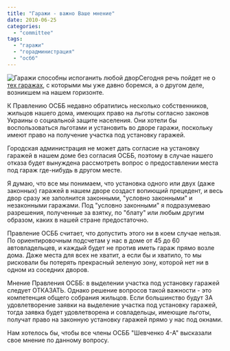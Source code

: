 ```yaml
---
title: "Гаражи - важно Ваше мнение"
date: 2010-06-25
categories: 
  - "committee"
tags: 
  - "гаражи"
  - "горадминистрация"
  - "осбб"
---
```


![Гаражи способны испоганить любой двор](http://shevchenko4a.brovary.org/wp-content/uploads/2010/06/garazhy.jpg "Гаражи способны испоганить любой двор")Сегодня речь пойдет не о [тех гаражах](http://shevchenko4a.brovary.org/garage-attack/), с которыми мы уже давно боремся, а о другом деле, возникшем на нашем горизонте.

К Правлению ОСББ недавно обратились несколько собственников, жильцов нашего дома, имеющих право на льготы согласно законов Украины о социальной защите населения. Они хотели бы воспользоваться льготами и установить во дворе гаражи, поскольку имеют право на получение участка под установку гаражей.

Городская администрация не может дать согласие на установку гаражей в нашем доме без согласия ОСББ, поэтому в случае нашего отказа будет вынуждена рассмотреть вопрос о предоставлении места под гараж где-нибудь в другом месте.

Я думаю, что все мы понимаем, <!--more-->что установка одного или двух (даже законных) гаражей в нашем дворе создаст вопиющий прецедент, и весь двор сразу же заполнится законными, "условно законными" и незаконными гаражами. Под "условно законными" я подразумеваю разрешения, полученные за взятку, по "блату" или любым другим образом, каких в нашей стране предостаточно.

Правление ОСББ считает, что допустить этого ни в коем случае нельзя. По ориентировочным подсчетам у нас в доме от 45 до 60 автовладельцев, и каждый будет не против иметь гараж прямо возле дома. Даже места для всех не хватит, а если бы и хватило, то мы рисковали бы потерять прекрасный зеленую зону, которой нет ни в одном из соседних дворов.

Мнение Правления ОСББ: в выделении участка под установку гаражей следует ОТКАЗАТЬ. Однако решение вопросов такой важности - это компетенция общего собрания жильцов. Если большинство будут ЗА удовлетворение заявки на выделение участка под установку гаражей, тогда заявка будет удовлетворена и совладельцы, имеющие льготы, получат право на законную установку гаражей прямо у нас под окнами.

Нам хотелось бы, чтобы все члены ОСББ "Шевченко 4-А" высказали свое мнение по данному вопросу.
